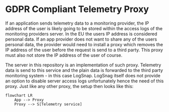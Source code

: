 # GDPR Compliant Telemetry Proxy

If an application sends telemetry data to a monitoring provider, the IP address of the user is likely going to be stored within the access logs of the monitoring providers server. In the EU the users IP address is considered personal data. If an app provider does not want to share any of the users personal data, the provider would need to install a proxy which removes the IP address of the user before the request is send to a third party. This proxy must also not store the IP address of the user of course. 
 
The server in this repository is an implementation of such proxy. Telemetry data is send to this service and the plain data is forwarded to the third party monitoring system - in this case LogSnap. LogSnag itself does not provide an option to disable server access logs unfortunately hence the need of this proxy. Just like any other proxy, the setup then looks like this:

```mermaid
flowchart LR
    App --> Proxy
    Proxy --> S[Telemetry service]
```
